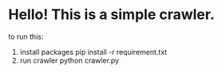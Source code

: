 # Hello! This is a simple crawler.

to run this:
1. install packages
pip install -r requirement.txt
2. run crawler
python crawler.py


